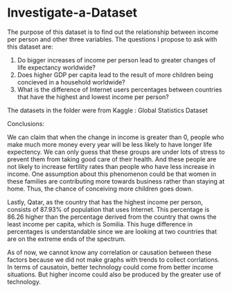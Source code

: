 # Investigate-a-Dataset

The purpose of this dataset is to find out the relationship between income per person and other three variables. The questions I propose to ask with this dataset are:

1. Do bigger increases of income per person lead to greater changes of life expectancy worldwide?
2. Does higher GDP per capita lead to the result of more children being concieved in a household worldwide?
3. What is the difference of Internet users percentages between countries that have the highest and lowest income per person? 

The datasets in the folder were from Kaggle : Global Statistics Dataset

Conclusions:

We can claim that when the change in income is greater than 0, people who make much more money every year will be less likely to have longer life expectency. We can only guess that these groups are under lots of stress to prevent them from taking good care of their health. And these people are not likely to increase fertility rates than people who have less increase in income. One assumption about this phenomenon could be that women in these families are contributing more towards business rather than staying at home. Thus, the chance of conceiving more children goes down. 

Lastly, Qatar, as the country that has the highest income per person, consists of 87.93% of population that uses Internet. This percentage is 86.26 higher than the percentage derived from the country that owns the least income per capita, which is Somilia. This huge difference in percentages is understandable since we are looking at two countries that are on the extreme ends of the spectrum. 

As of now, we cannot know any correlation or causation between these factors because we did not make graphs with trends to collect corrlations. In terms of causatoin, better technology could come from better income situations. But higher income could also be produced by the greater use of technology.
